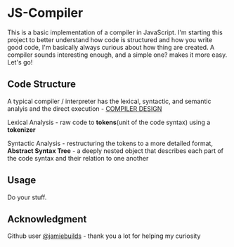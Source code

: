 # JS-Compiler

This is a basic implementation of a compiler in JavaScript.
I'm starting this project to better understand how code is structured and how you write good code, I'm basically always curious about how thing are created.
A compiler sounds interesting enough, and a simple one? makes it more easy. Let's go!

## Code Structure

A typical compiler / interpreter has the lexical, syntactic, and
semantic analyis and the direct execution - [COMPILER DESIGN](http://cnuinfotech-cd.blogspot.com/2012/06/interpreter.html)

Lexical Analysis - raw code to **tokens**(unit of the code syntax) using a **tokenizer**

Syntactic Analysis - restructuring the tokens to a more detailed format, **Abstract Syntax Tree** - a deeply nested object that describes each part of the code syntax and their relation to one another

## Usage

Do your stuff.

## Acknowledgment

Github user [@jamiebuilds](https://github.com/jamiebuilds/the-super-tiny-compiler) - thank you a lot for helping my curiosity
